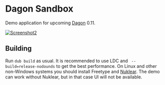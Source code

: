 # Dagon Sandbox
Demo application for upcoming [Dagon](https://github.com/gecko0307/dagon) 0.11.

[![Screenshot2](https://dlanggamedev.xtreme3d.ru/wp-content/uploads/2020/01/snow2.jpg)](https://dlanggamedev.xtreme3d.ru/wp-content/uploads/2020/01/snow2.jpg)

## Building
Run `dub build` as usual. It is recommended to use LDC and ` --build=release-nodounds` to get the best performance. On Linux and other non-Windows systems you should install Freetype and [Nuklear](https://github.com/vurtun/nuklear). The demo can work without Nuklear, but in that case UI will not be available.
